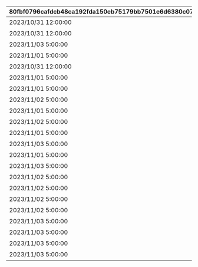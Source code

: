 |80fbf0796cafdcb48ca192fda150eb75179bb7501e6d6380c0783ce1e2b4321a|598565f524214e15f5c73ef84540cede3c738227a80f6aaaf85b1bd5c9697f16|129be0271df7e47d977a5a9f9db68dd81c81fa2547355171f20de7d2fd1456fa|09f8a7021cb0be608e8539aa5f9b80c2811b48859e33ca7769e4724ae2847500|29656d5f7e89f562474136d061522b5625e52916c8f402951b1e875400e7ecd5|aabbbee7d1ac2a974f3d2f50dc483d296c078264e00a765f0cfa05b10d423e01|73eaaed1d947441a8e2931ea25cde6f19d8ab7654b75de136ea37f6814973136|7450bab3d23b3717ce6c888a96e3a33a089eea506ca2b796e33c87fbd9ced447|f4c7252aeb09d2fbd017edf079ebd97a752e4799779ccec79dc01eda40603dde|67d4e68baf8609e74fe9978afa7742d4ad545e63f95f36fa2f21c4c06aa13427|630b3b71002fa54b510cc88a0b0f9dbcbdbe090fc38a4e5ed2e4b3aad52a3a61|d30fbac0b3401f74966447423306f9cc56f2529ddfb938788877126ef20a80ea|e63662a4c782e1fd29dc9c169eb43f8e0c12ddfb885fc2b02582a7153611c920|
| --- | --- | --- | --- | --- | --- | --- | --- | --- | --- | --- | --- | --- |
|2023/10/31 12:00:00|10130115|1枚目の写真|0|10130011|0|1013001|1|0|10130|0|0|1|
|2023/10/31 12:00:00|0|1番目のメッセージ|8|10130012|0|0|2|91002|10130|20|10130011|1|
|2023/11/03 5:00:00|0|立派な冒険者めざして|8|10130013|11001276|0|3|91002|10130|20|0|8|
|2023/11/01 5:00:00|0|2枚目の写真|0|10130021|0|0|1|0|10130|0|10130011|2|
|2023/10/31 12:00:00|0|2番目のメッセージ|8|10130022|0|0|2|91002|10130|20|10130011|1|
|2023/11/01 5:00:00|0|3枚目の写真|0|10130031|0|0|1|0|10130|0|10130021|3|
|2023/11/01 5:00:00|0|3番目のメッセージ|8|10130032|0|0|2|91002|10130|20|10130021|2|
|2023/11/02 5:00:00|0|4枚目の写真|0|10130041|0|0|1|0|10130|0|10130031|4|
|2023/11/01 5:00:00|0|4番目のメッセージ|8|10130042|0|0|2|91002|10130|20|10130021|2|
|2023/11/02 5:00:00|0|5枚目の写真|0|10130051|0|0|1|0|10130|0|10130041|5|
|2023/11/01 5:00:00|0|5番目のメッセージ|8|10130052|0|0|2|91002|10130|20|10130031|3|
|2023/11/03 5:00:00|0|6枚目の写真|0|10130061|0|0|1|0|10130|0|10130051|6|
|2023/11/01 5:00:00|0|6番目のメッセージ|8|10130062|0|0|2|91002|10130|20|10130031|3|
|2023/11/03 5:00:00|0|7枚目の写真|0|10130071|0|0|1|0|10130|0|10130061|7|
|2023/11/02 5:00:00|0|7番目のメッセージ|8|10130072|0|0|2|91002|10130|20|10130041|4|
|2023/11/02 5:00:00|0|8番目のメッセージ|8|10130082|0|0|2|91002|10130|20|10130041|4|
|2023/11/02 5:00:00|0|9番目のメッセージ|8|10130092|0|0|2|91002|10130|20|10130051|5|
|2023/11/02 5:00:00|0|10番目のメッセージ|8|10130102|0|0|2|91002|10130|20|10130051|5|
|2023/11/03 5:00:00|0|11番目のメッセージ|8|10130112|0|0|2|91002|10130|20|10130061|6|
|2023/11/03 5:00:00|0|12番目のメッセージ|8|10130122|0|0|2|91002|10130|20|10130061|6|
|2023/11/03 5:00:00|0|13番目のメッセージ|8|10130132|0|0|2|91002|10130|20|10130071|7|
|2023/11/03 5:00:00|0|14番目のメッセージ|8|10130142|0|0|2|91002|10130|20|10130071|7|